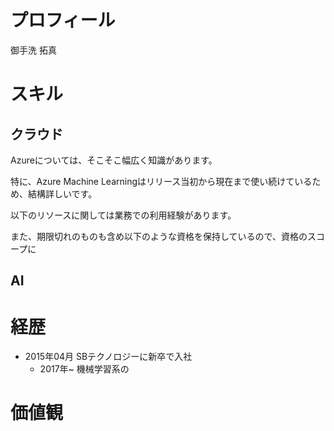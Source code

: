 # プロフィール

御手洗 拓真

# スキル
## クラウド
 
 Azureについては、そこそこ幅広く知識があります。

特に、Azure Machine Learningはリリース当初から現在まで使い続けているため、結構詳しいです。

以下のリソースに関しては業務での利用経験があります。

また、期限切れのものも含め以下のような資格を保持しているので、資格のスコープに

## AI

# 経歴
- 2015年04月 SBテクノロジーに新卒で入社
  - 2017年~ 機械学習系の

# 価値観
